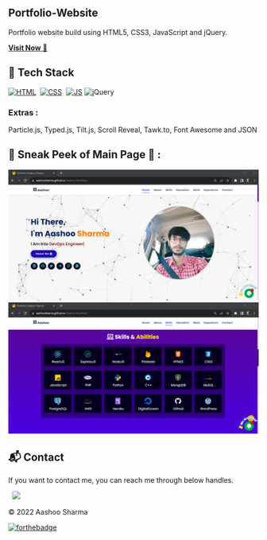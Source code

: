 ## Portfolio-Website
Portfolio website build using HTML5, CSS3, JavaScript and jQuery.

<a href="https://aashoo.tech" target="_blank">**Visit Now** 🚀</a>


## 📌 Tech Stack
[![HTML](https://img.shields.io/badge/html5%20-%23E34F26.svg?&style=for-the-badge&logo=html5&logoColor=white)](https://github.com/AashooSharma/Aashoo-Portfolio/search?l=html)&nbsp;
[![CSS](https://img.shields.io/badge/css3%20-%231572B6.svg?&style=for-the-badge&logo=css3&logoColor=white)](https://github.com/AashooSharma/Aashoo-Portfolio/search?l=css)&nbsp;
[![JS](https://img.shields.io/badge/javascript%20-%23323330.svg?&style=for-the-badge&logo=javascript&logoColor=%23F7DF1E)](https://github.com/AashooSharma/Aashoo-Portfolio/search?l=javascript)
<img alt="jQuery" src="https://img.shields.io/badge/jquery-%230769AD.svg?style=for-the-badge&logo=jquery&logoColor=white"/>

### Extras : 
Particle.js, Typed.js, Tilt.js, Scroll Reveal, Tawk.to, Font Awesome and JSON

## 📌 Sneak Peek of Main Page 🙈 :
![mockup720](./Screenshot_2023-12-12.png)
![ss](./Screenshot2_2023-12-12.png)


<h2>📬 Contact</h2>


If you want to contact me, you can reach me through below handles.

&nbsp;&nbsp;<a href="https://www.linkedin.com/in/aashoosharma/"><img src="https://www.felberpr.com/wp-content/uploads/linkedin-logo.png" width="30"></img></a>


© 2022 Aashoo Sharma


[![forthebadge](https://forthebadge.com/images/badges/built-with-love.svg)](https://forthebadge.com)
